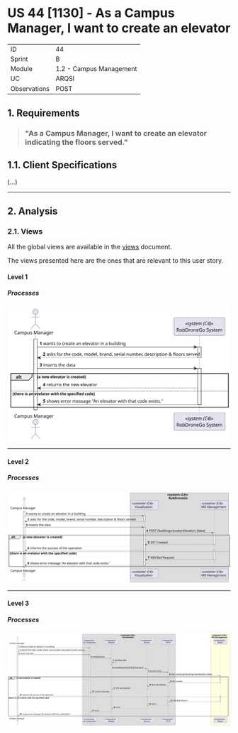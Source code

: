 # US 44 [1130] - As a Campus Manager, I want to create an elevator

|              |                         |
| ------------ | ----------------------- |
| ID           | 44                      |
| Sprint       | B                       |
| Module       | 1.2 - Campus Management |
| UC           | ARQSI                   |
| Observations | POST                    |

## 1. Requirements

> ### "As a Campus Manager, I want to create an elevator indicating the floors served."

## 1.1. Client Specifications

(...)

---

## 2. Analysis

### 2.1. Views

All the global views are available in the [views](../../views/readme.md) document.

The views presented here are the ones that are relevant to this user story.

#### Level 1

##### Processes

![Level 1 Processes View](views/level-1/assets/process-view.svg)

---

#### Level 2

##### Processes

![Level 2 Processes View](views/level-2/assets/process-view.svg)

---

#### Level 3

##### Processes

![Level 3 Processes View](views/level-3/assets/process-view.svg)

